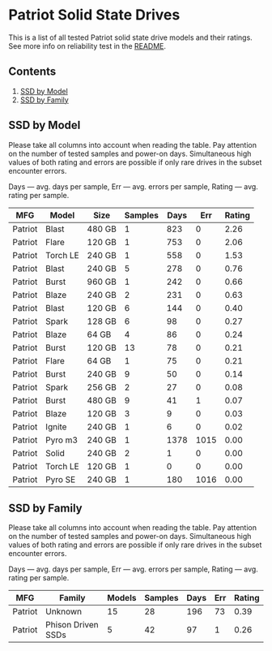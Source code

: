 Patriot Solid State Drives
==========================

This is a list of all tested Patriot solid state drive models and their ratings. See
more info on reliability test in the [README](https://github.com/linuxhw/SMART).

Contents
--------

1. [ SSD by Model  ](#ssd-by-model)
2. [ SSD by Family ](#ssd-by-family)

SSD by Model
------------

Please take all columns into account when reading the table. Pay attention on the
number of tested samples and power-on days. Simultaneous high values of both rating
and errors are possible if only rare drives in the subset encounter errors.

Days   — avg. days per sample,
Err    — avg. errors per sample,
Rating — avg. rating per sample.

| MFG       | Model              | Size   | Samples | Days  | Err   | Rating |
|-----------|--------------------|--------|---------|-------|-------|--------|
| Patriot   | Blast              | 480 GB | 1       | 823   | 0     | 2.26   |
| Patriot   | Flare              | 120 GB | 1       | 753   | 0     | 2.06   |
| Patriot   | Torch LE           | 240 GB | 1       | 558   | 0     | 1.53   |
| Patriot   | Blast              | 240 GB | 5       | 278   | 0     | 0.76   |
| Patriot   | Burst              | 960 GB | 1       | 242   | 0     | 0.66   |
| Patriot   | Blaze              | 240 GB | 2       | 231   | 0     | 0.63   |
| Patriot   | Blast              | 120 GB | 6       | 144   | 0     | 0.40   |
| Patriot   | Spark              | 128 GB | 6       | 98    | 0     | 0.27   |
| Patriot   | Blaze              | 64 GB  | 4       | 86    | 0     | 0.24   |
| Patriot   | Burst              | 120 GB | 13      | 78    | 0     | 0.21   |
| Patriot   | Flare              | 64 GB  | 1       | 75    | 0     | 0.21   |
| Patriot   | Burst              | 240 GB | 9       | 50    | 0     | 0.14   |
| Patriot   | Spark              | 256 GB | 2       | 27    | 0     | 0.08   |
| Patriot   | Burst              | 480 GB | 9       | 41    | 1     | 0.07   |
| Patriot   | Blaze              | 120 GB | 3       | 9     | 0     | 0.03   |
| Patriot   | Ignite             | 240 GB | 1       | 6     | 0     | 0.02   |
| Patriot   | Pyro m3            | 240 GB | 1       | 1378  | 1015  | 0.00   |
| Patriot   | Solid              | 240 GB | 2       | 1     | 0     | 0.00   |
| Patriot   | Torch LE           | 120 GB | 1       | 0     | 0     | 0.00   |
| Patriot   | Pyro SE            | 240 GB | 1       | 180   | 1016  | 0.00   |

SSD by Family
-------------

Please take all columns into account when reading the table. Pay attention on the
number of tested samples and power-on days. Simultaneous high values of both rating
and errors are possible if only rare drives in the subset encounter errors.

Days   — avg. days per sample,
Err    — avg. errors per sample,
Rating — avg. rating per sample.

| MFG       | Family                 | Models | Samples | Days  | Err   | Rating |
|-----------|------------------------|--------|---------|-------|-------|--------|
| Patriot   | Unknown                | 15     | 28      | 196   | 73    | 0.39   |
| Patriot   | Phison Driven SSDs     | 5      | 42      | 97    | 1     | 0.26   |
